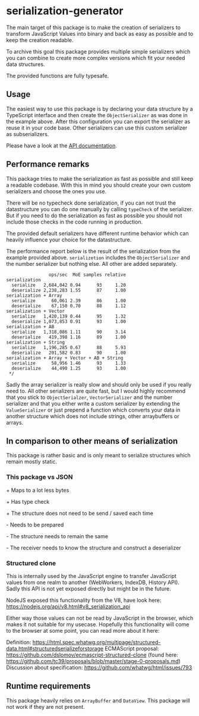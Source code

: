 # serialization-generator

The main target of this package is to make the creation of serializers to transform JavaScript Values into binary and back
as easy as possible and to keep the creation readable.

To archive this goal this package provides multiple simple serializers which you can combine to create more complex
versions which fit your needed data structures.

<!-- USEFILE: src/simple-example.ts; str => str.replace('./index', 'serialization-generator') -->

The provided functions are fully typesafe.

## Usage

The easiest way to use this package is by declaring your data structure by a TypeScript interface and then create the
`ObjectSerializer` as was done in the example above. After this configuration you can export the serializer as reuse it
in your code base. Other serializers can use this custom serializer as subserializers.

Please have a look at the [API documentation](https://feirell.github.io/serialization-generator/).

## Performance remarks

This package tries to make the serialization as fast as possible and still keep a readable codebase.
With this in mind you should create your own custom serializers and choose the ones you use.

There will be no typecheck done serialization, if you can not trust the datastructure you can do one manually by calling
`typeCheck` of the serializer. But if you need to do the serialization as fast as possible you should not include those
checks in the code running in production.

The provided default serializers have different runtime behavior which can heavily influence your choice for the datastructure.

The performance report below is the result of the serialization from the example provided above.
`serializetion` includes the `ObjectSerializer` and the number serializer but nothing else.
All other are added separately.

```
                ops/sec  MoE samples relative
serialization
  serialize   2,684,042 0.94      93     1.20
  deserialize 2,238,283 1.55      87     1.00
serialization + Array
  serialize      60,061 2.39      86     1.00
  deserialize    67,150 0.70      88     1.12
serialization + Vector
  serialize   1,420,139 0.44      95     1.32
  deserialize 1,073,853 0.91      93     1.00
serialization + AB
  serialize   1,318,086 1.11      90     3.14
  deserialize   419,398 1.16      89     1.00
serialization + String
  serialize   1,196,285 0.67      88     5.93
  deserialize   201,582 0.83      90     1.00
serialization + Array + Vector + AB + String
  serialize      58,956 1.46      93     1.33
  deserialize    44,490 1.25      93     1.00
 */
```

Sadly the array serializer is really slow and should only be used if you really need to. All other serializers are quite
fast, but I would highly recommend that you stick to `ObjectSerialzer`, `VectorSerializer` and the number serializer and
that you either write a custom serializer by extending the `ValueSerializer` or just prepend a function which converts
your data in another structure which does not include strings, other arraybuffers or arrays.

## In comparison to other means of serialization

This package is rather basic and is only meant to serialize structures which remain mostly static.

### This package vs JSON

\+ Maps to a lot less bytes

\+ Has type check

\+ The structure does not need to be send / saved each time


\- Needs to be prepared

\- The structure needs to remain the same

\- The receiver needs to know the structure and construct a deserializer

### Structured clone

This is internally used by the JavaScript engine to transfer JavaScript values from one realm to another (WebWorkers, IndexDB, History API).
Sadly this API is not yet exposed directly but might be in the future.  

NodeJS exposed this functionality from the V8, have look here: https://nodejs.org/api/v8.html#v8_serialization_api

Either way those values can not be read by JavaScript in the browser, which makes it not suitable for my usecase.
Hopefully this functionality will come to the browser at some point, you can read more about it here:

Definition: https://html.spec.whatwg.org/multipage/structured-data.html#structuredserializeforstorage 
ECMAScript proposal: https://github.com/dslomov/ecmascript-structured-clone (found here: https://github.com/tc39/proposals/blob/master/stage-0-proposals.md)
Discussion about specification: https://github.com/whatwg/html/issues/793

## Runtime requirements

This package heavily relies on `ArrayBuffer` and `DataView`. This package will not work if they are not present. 
